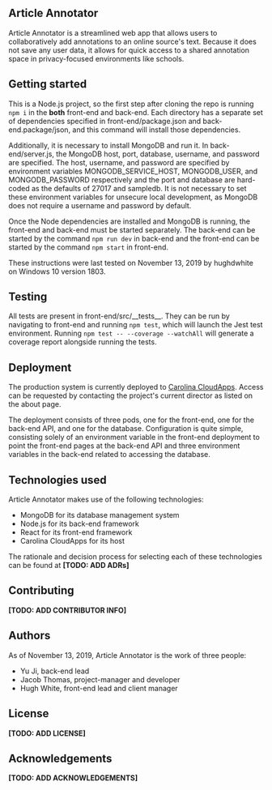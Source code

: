 ## Article Annotator

Article Annotator is a streamlined web app that allows users to collaboratively add annotations to an online source's text. Because it does not save any user data, it allows for quick access to a shared annotation space in privacy-focused environments like schools.

## Getting started

This is a Node.js project, so the first step after cloning the repo is running `npm i` in the **both** front-end and back-end. Each directory has a separate set of dependencies specified in front-end/package.json and back-end.package/json, and this command will install those dependencies. 

Additionally, it is necessary to install MongoDB and run it. In back-end/server.js, the MongoDB host, port, database, username, and password are specified. The host, username, and password are specified by environment variables MONGODB_SERVICE_HOST, MONGODB_USER, and MONGODB_PASSWORD respectively and the port and database are hard-coded as the defaults of 27017 and sampledb. It is not necessary to set these environment variables for unsecure local development, as MongoDB does not require a username and password by default.

Once the Node dependencies are installed and MongoDB is running, the front-end and back-end must be started separately. The back-end can be started by the command `npm run dev` in back-end and the front-end can be started by the command `npm start` in front-end.

These instructions were last tested on November 13, 2019 by hughdwhite on Windows 10 version 1803.
 
## Testing

All tests are present in front-end/src/\_\_tests\_\_. They can be run by navigating to front-end and running `npm test`, which will launch the Jest test environment. Running `npm test -- --coverage --watchAll` will generate a coverage report alongside running the tests.

## Deployment

The production system is currently deployed to [Carolina CloudApps](https://cloudapps.unc.edu/). Access can be requested by contacting the project's current director as listed on the about page.

The deployment consists of three pods, one for the front-end, one for the back-end API, and one for the database. Configuration is quite simple, consisting solely of an environment variable in the front-end deployment to point the front-end pages at the back-end API and three environment variables in the back-end related to accessing the database.

## Technologies used

Article Annotator makes use of the following technologies:

* MongoDB for its database management system
* Node.js for its back-end framework
* React for its front-end framework
* Carolina CloudApps for its host

The rationale and decision process for selecting each of these technologies can be found at **[TODO: ADD ADRs]**

## Contributing

**[TODO: ADD CONTRIBUTOR INFO]**

## Authors

As of November 13, 2019, Article Annotator is the work of three people:

* Yu Ji, back-end lead
* Jacob Thomas, project-manager and developer
* Hugh White, front-end lead and client manager

## License

**[TODO: ADD LICENSE]**

## Acknowledgements

**[TODO: ADD ACKNOWLEDGEMENTS]**